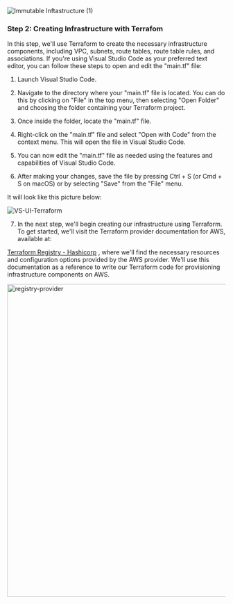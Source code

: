 ![Immutable Inftastructure (1)](https://github.com/silviob99/Project-4-Immutable-Architecture-Using-Terraform-Ansible-Packer/assets/107585020/5168ee23-eddb-4419-b758-0c0f861ed5c9)

### Step 2: Creating Infrastructure with Terrafom

In this step, we'll use Terraform to create the necessary infrastructure components, including VPC, subnets, route tables, route table rules, and associations.
If you're using Visual Studio Code as your preferred text editor, you can follow these steps to open and edit the "main.tf" file:

1. Launch Visual Studio Code.
 
2. Navigate to the directory where your "main.tf" file is located. You can do this by clicking on "File" in the top menu, then selecting "Open Folder" and choosing the folder containing your Terraform project.

3. Once inside the folder, locate the "main.tf" file.

4. Right-click on the "main.tf" file and select "Open with Code" from the context menu. This will open the file in Visual Studio Code.

5. You can now edit the "main.tf" file as needed using the features and capabilities of Visual Studio Code.

6. After making your changes, save the file by pressing Ctrl + S (or Cmd + S on macOS) or by selecting "Save" from the "File" menu.

It will look like this picture below:

![VS-UI-Terraform](https://github.com/silviob99/Project-4-Immutable-Architecture-Using-Terraform-Ansible-Packer/assets/107585020/00f2d1af-2d6e-4659-b5b5-81bbb6e6898c)

7. In the next step, we'll begin creating our infrastructure using Terraform. To get started, we'll visit the Terraform provider documentation for AWS, available at:
   
[Terraform Registry - Hashicorp](https://registry.terraform.io/providers/hashicorp/aws/latest/docs)
, where we'll find the necessary resources and configuration options provided by the AWS provider. We'll use this documentation as a reference to write our Terraform code for provisioning infrastructure components on AWS.

<img width="720" alt="registry-provider" src="https://github.com/silviob99/Project-4-Immutable-Architecture-Using-Terraform-Ansible-Packer/assets/107585020/2d073731-3c10-4de5-8c0b-cd9dc86ea424">


